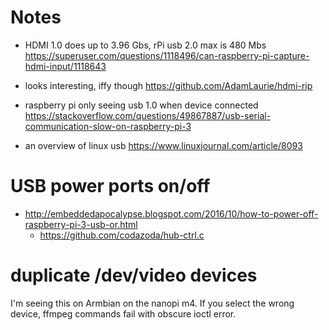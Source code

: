 # Notes

- HDMI 1.0 does up to 3.96 Gbs, rPi usb 2.0 max is 480 Mbs
  https://superuser.com/questions/1118496/can-raspberry-pi-capture-hdmi-input/1118643

- looks interesting, iffy though
  https://github.com/AdamLaurie/hdmi-rip

- raspberry pi only seeing usb 1.0 when device connected
  https://stackoverflow.com/questions/49867887/usb-serial-communication-slow-on-raspberry-pi-3

- an overview of linux usb
  https://www.linuxjournal.com/article/8093

# USB power ports on/off

- http://embeddedapocalypse.blogspot.com/2016/10/how-to-power-off-raspberry-pi-3-usb-or.html
  - https://github.com/codazoda/hub-ctrl.c

# duplicate /dev/video devices

I'm seeing this on Armbian on the nanopi m4.  If you select the wrong device, ffmpeg commands fail with
obscure ioctl error.

